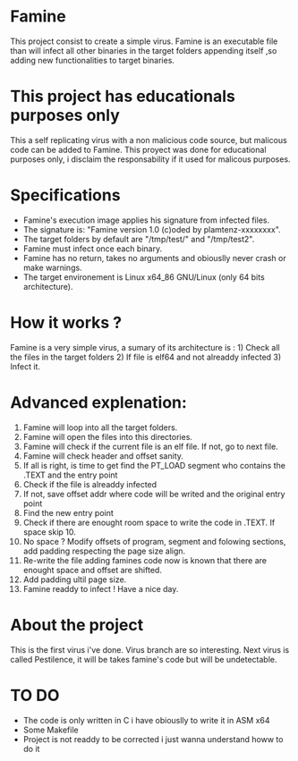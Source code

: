# Famine
This project consist to create a simple virus. Famine is an executable file than will infect all other binaries in the target folders appending itself ,so adding new functionalities to target binaries.

# This project has educationals purposes only
This a self replicating virus with a non malicious code source, but malicous code can be added to Famine.
This proyect was done for educational purposes only, i disclaim the responsability if it used for malicous purposes.

# Specifications
- Famine's execution image applies his signature from infected files.
- The signature is: "Famine version 1.0 (c)oded by plamtenz-xxxxxxxx".
- The target folders by default are "/tmp/test/" and "/tmp/test2".
- Famine must infect once each binary.
- Famine has no return, takes no arguments and obiouslly never crash or make warnings.
- The target environement is Linux x64_86 GNU/Linux (only 64 bits architecture).

# How it works ?
Famine is a very simple virus, a sumary of its architecture is :
    1) Check all the files in the target folders
    2) If file is elf64 and not alreaddy infected
    3) Infect it.
    
# Advanced explenation:

1) Famine will loop into all the target folders.
2) Famine will open the files into this directories.
3) Famine will check if the current file is an elf file. If not, go to next file.
4) Famine will check header and offset sanity.
5) If all is right, is time to get find the PT_LOAD segment who contains the .TEXT and the entry point
6) Check if the file is alreaddy infected
7) If not, save offset addr where code will be writed and the original entry point
8) Find the new entry point
9) Check if there are enought room space to write the code in .TEXT. If space skip 10.
10) No space ? Modify offsets of program, segment and folowing sections, add padding respecting the page size align.
11) Re-write the file adding famines code now is known that there are enought space and offset are shifted.
12) Add padding ultil page size.
13) Famine readdy to infect ! Have a nice day.

# About the project
This is the first virus i've done. Virus branch are so interesting. Next virus is called Pestilence, it will be takes famine's code but will be undetectable.

# TO DO
- The code is only written in C i have obiouslly to write it in ASM x64
- Some Makefile
- Project is not readdy to be corrected i just wanna understand howw to do it
